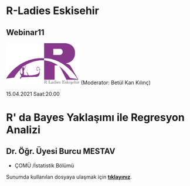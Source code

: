 # R-Ladies Eskisehir
## Webinar11

<img src="https://github.com/bkanx/R-Ladies-EskisehR-Stickers/blob/master/Init.png" width="200"> (Moderator: Betül Kan Kılınç)



15.04.2021 Saat:20.00

# R' da Bayes Yaklaşımı ile Regresyon Analizi

## Dr. Öğr. Üyesi Burcu MESTAV

  
  - ÇOMÜ /İstatistik Bölümü

Sunumda kullanılan dosyaya ulaşmak için **[tıklayınız]()**.
